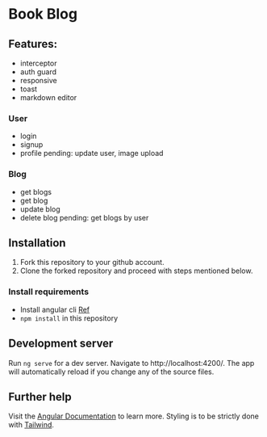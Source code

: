 # Book Blog

## Features:

- interceptor
- auth guard
- responsive
- toast
- markdown editor

### User

- login
- signup
- profile
  pending: update user, image upload

### Blog

- get blogs
- get blog
- update blog
- delete blog
  pending: get blogs by user

## Installation

1. Fork this repository to your github account.
2. Clone the forked repository and proceed with steps mentioned below.

### Install requirements

- Install angular cli [Ref](https://angular.io/cli)
- `npm install` in this repository

## Development server

Run `ng serve` for a dev server. Navigate to http://localhost:4200/. The app will automatically reload if you change any of the source files.

## Further help

Visit the [Angular Documentation](https://angular.io/guide/styleguide) to learn more.
Styling is to be strictly done with [Tailwind](https://tailwindcss.com/docs/installation).
